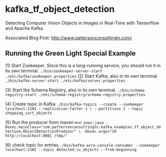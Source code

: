 # kafka_tf_object_detection
Detecting Computer Vision Objects in Images in Real-Time with Tensorflow and Apache Kafka

Associated Blog Post: http://www.pattersonconsultingtn.com/

## Running the Green Light Special Example

(1) Start Zookeeper. Since this is a long-running service, you should run it in its own terminal.
`
./bin/zookeeper-server-start ./etc/kafka/zookeeper.properties
`
(2) Start Kafka, also in its own terminal.
`
./bin/kafka-server-start ./etc/kafka/server.properties
`

(3) Start the Schema Registry, also in its own terminal.
`
./bin/schema-registry-start ./etc/schema-registry/schema-registry.properties
`

(4) Create topic in Kafka
`
./bin/kafka-topics --create --zookeeper localhost:2181 --replication-factor 1 \
                   --partitions 1 --topic shopping_cart_objects
`

(5) Run the producer from maven
`
mvn exec:java -Dexec.mainClass="com.pattersonconsultingtn.kafka.examples.tf_object_detection.ObjectDetectionProducer" \
  -Dexec.args="10 http://localhost:8081 /tmp/"
`

(6) check topic for entries
`
./bin/kafka-avro-console-consumer --zookeeper localhost:2181 --topic detected_cv_objects --from-beginning
`
